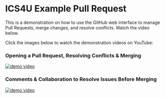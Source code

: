 # ICS4U Example Pull Request

This is a demonstration on how to use the GitHub web interface to manage Pull Requests, 
merge changes, and resolve conflicts. Watch the video below.

Click the images below to watch the demonstration videos on YouTube:

### Opening a Pull Request, Resolving Conflicts & Merging
[![demo video](https://img.youtube.com/vi/ZFaGQrsYlXY/0.jpg)](https://www.youtube.com/watch?v=ZFaGQrsYlXY)

### Comments & Collaboration to Resolve Issues Before Merging
[![demo video](https://img.youtube.com/vi/ELCoQi0z_mQ/0.jpg)](https://www.youtube.com/watch?v=ELCoQi0z_mQ)
